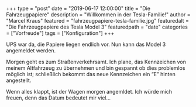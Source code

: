 +++
type = "post"
date = "2019-06-17 12:00:00"
title = "Die Fahrzeugpapiere"
description = "Willkommen in der Tesla-Familie!"
author = "Marcel Kraus"
featured = "fahrzeugpapiere-tesla-familie.jpg"
featuredalt = "Die Fahrzeugpapiere des Tesla Model 3"
featuredpath = "date"
categories = ["Vorfreude"]
tags = ["Konfiguration"]
+++

UPS war da, die Papiere liegen endlich vor. Nun kann das Model 3 angemeldet werden.

Morgen geht es zum Straßenverkehrsamt. Ich plane, das Kennzeichen von meinem Altfahrzeug zu übernehmen und bin gespannt ob dies problemlos möglich ist; schließlich bekommt das neue Kennzeichen ein “E” hinten angestellt.

Wenn alles klappt, ist der Wagen morgen angemldet. Ich würde mich freuen, denn das Datum bedeutet mir viel…
